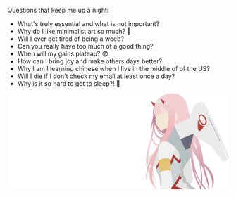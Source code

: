 Questions that keep me up a night:
   
- What's truly essential and what is not important?
- Why do I like minimalist art so much? 🎨
- Will I ever get tired of being a weeb?
- Can you really have too much of a good thing?
- When will my gains plateau? 😨
- How can I bring joy and make others days better?
- Why I am I learning chinese when I live in the middle of of the US?
- Will I die if I don't check my email at least once a day?
- Why is it so hard to get to sleep?! 🤔

<p align="center">
    <img  style=": right;" src="profile_no_text.svg"/>
</p>